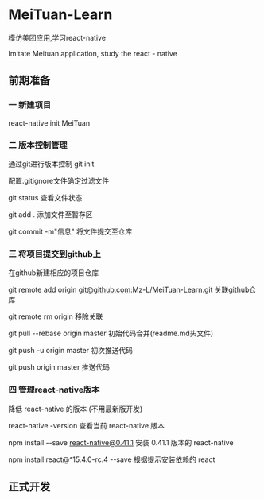 # MeiTuan-Learn
模仿美团应用,学习react-native

Imitate Meituan application, study the react - native

## 前期准备

### 一 新建项目

react-native init MeiTuan

### 二 版本控制管理

通过git进行版本控制  git init

配置.gitignore文件确定过滤文件

git status  查看文件状态

git add .  添加文件至暂存区

git commit -m"信息"  将文件提交至仓库

### 三 将项目提交到github上

在github新建相应的项目仓库

git remote add origin git@github.com:Mz-L/MeiTuan-Learn.git   关联github仓库

git remote rm origin   移除关联

git pull --rebase origin master   初始代码合并(readme.md头文件)

git push -u origin master   初次推送代码

git push origin master  推送代码

### 四 管理react-native版本

降低 react-native 的版本 (不用最新版开发)

react-native -version   查看当前 react-native 版本

npm install --save react-native@0.41.1   安装 0.41.1 版本的 react-native

npm install react@^15.4.0-rc.4 --save    根据提示安装依赖的 react

## 正式开发

